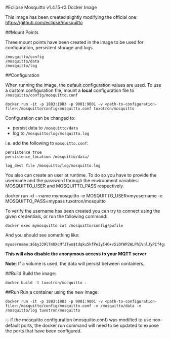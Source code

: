 #Eclipse Mosquitto v1.4.15-r3 Docker Image

This image has been created slightly modifying the official one: https://github.com/eclipse/mosquitto

##Mount Points

Three mount points have been created in the image to be used for configuration, persistent storage and logs.
```
/mosquitto/config
/mosquitto/data
/mosquitto/log
```


##Configuration

When running the image, the default configuration values are used.
To use a custom configuration file, mount a **local** configuration file to `/mosquitto/config/mosquitto.conf`
```
docker run -it -p 1883:1883 -p 9001:9001 -v <path-to-configuration-file>:/mosquitto/config/mosquitto.conf tuxotron/mosquitto
```

Configuration can be changed to:

* persist data to `/mosquitto/data`
* log to `/mosquitto/log/mosquitto.log`

i.e. add the following to `mosquitto.conf`:
```
persistence true
persistence_location /mosquitto/data/

log_dest file /mosquitto/log/mosquitto.log
```

You also can create an user at runtime. To do so you have to provide the username and the password through the environment variables: MOSQUITTO_USER and MOSQUITTO_PASS respectively.

docker run -d --name mymosquitto -e MOSQUITTO_USER=myusername -e MOSQUITTO_PASS=mypass tuxotron/mosquitto

To verify the username has been created you can try to connect using the given credentials, or run the following command:
```
docker exec mymosquitto cat /mosquitto/config/pwfile
```
And you should see something like:

```
myusername:$6$y339lTm0XcMfJTwo$tdqku5kfPeIyI4O+v5iOfWP2WLPhIVnlJyPIf4go3G+0UdsZhKcz5Xx4LTct+h7IBebf1JjyDgHDcBrPZYVXlQ==
```
**This will also disable the anonymous access to your MQTT server**

**Note**: If a volume is used, the data will persist between containers.

##Build
Build the image:
```
docker build -t tuxotron/mosquitto .
```

##Run
Run a container using the new image:
```
docker run -it -p 1883:1883 -p 9001:9001 -v <path-to-configuration-file>:/mosquitto/config/mosquitto.conf -v /mosquitto/data -v /mosquitto/log tuxotron/mosquitto
```
:boom: if the mosquitto configuration (mosquitto.conf) was modified
to use non-default ports, the docker run command will need to be updated
to expose the ports that have been configured.
